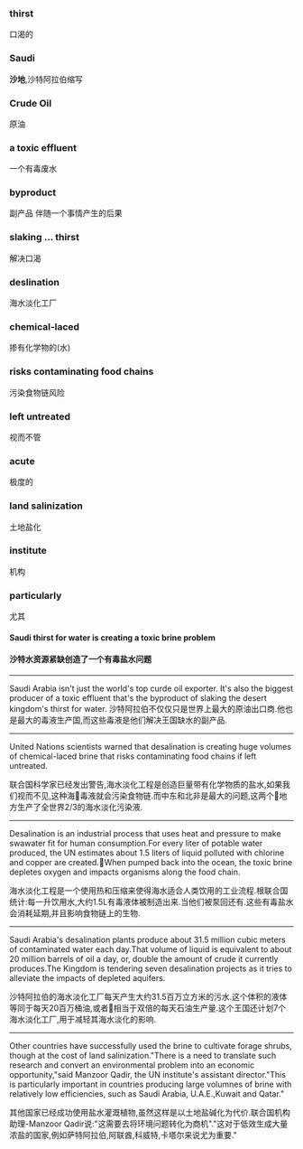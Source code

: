 ### thirst
口渴的


### Saudi
**沙地**,沙特阿拉伯缩写


### Crude Oil
原油


### a toxic effluent
一个有毒废水


### byproduct
副产品
伴随一个事情产生的后果


### slaking ... thirst
解决口渴


### deslination
海水淡化工厂


### chemical-laced
掺有化学物的(水)


### risks contaminating food chains
污染食物链风险


### left untreated
视而不管


### acute
极度的


### land salinization
土地盐化


### institute 
机构


### particularly
尤其



#### Saudi thirst for water is creating a toxic brine problem
#### 沙特水资源紧缺创造了一个有毒盐水问题

----------

Saudi Arabia isn't just the world's top curde oil exporter. It's also the biggest producer of a toxic effluent that's the byproduct of slaking the desert kingdom's thirst for water.
沙特阿拉伯不仅仅只是世界上最大的原油出口商.他也是最大的毒液生产国,而这些毒液是他们解决王国缺水的副产品.

----------

United Nations scientists warned that desalination is creating huge volumes of chemical-laced brine that risks contaminating food chains if left untreated.

联合国科学家已经发出警告,海水淡化工程是创造巨量带有化学物质的盐水,如果我们视而不见,这种海毒液就会污染食物链.而中东和北非是最大的问题,这两个地方生产了全世界2/3的海水淡化污染液.


----------
Desalination is an industrial process that uses heat and pressure to make swawater fit for human consumption.For every liter of potable water produced, the UN estimates about 1.5 liters of liquid polluted with chlorine and copper are created.When pumped back into the ocean, the toxic brine depletes oxygen and impacts organisms along the food chain.


海水淡化工程是一个使用热和压缩来使得海水适合人类饮用的工业流程.根联合国统计:每一升饮用水,大约1.5L有毒液体被制造出来.当他们被泵回还有.这些有毒盐水会消耗延期,并且影响食物链上的生物.

---

Saudi Arabia's desalination plants produce about 31.5 million cubic meters of contaminated water each day.That volume of liquid is equivalent to about 20 million barrels of oil a day, or, double the amount of crude it currently produces.The Kingdom is tendering seven desalination projects as it tries to alleviate the impacts of depleted aquifers.


沙特阿拉伯的海水淡化工厂每天产生大约31.5百万立方米的污水.这个体积的液体等同于每天20百万桶油,或者相当于双倍的每天石油生产量.这个王国还计划7个海水淡化工厂,用于减轻其海水淡化的影响.


----

Other countries have successfully used the brine to cultivate forage shrubs, though at the cost of land salinization."There is a need to translate such research and convert an environmental problem into an economic opportunity,"said Manzoor Qadir, the UN institute's assistant director."This is particularly important in countries producing large volumnes of brine with relatively low efficiencies, such as Saudi Arabia, U.A.E.,Kuwait and Qatar."

其他国家已经成功使用盐水灌溉植物,虽然这样是以土地盐碱化为代价.联合国机构助理-Manzoor Qadir说:"这需要去将环境问题转化为商机"."这对于低效生成大量浓盐的国家,例如萨特阿拉伯,阿联酋,科威特,卡塔尔来说尤为重要."